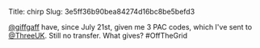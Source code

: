 Title: chirp
Slug: 3e5ff36b90bea84274d16bc8be5befd3

<a href="http://twitter.com/giffgaff">@giffgaff</a> have, since July 21st, given me 3 PAC codes, which I've sent to <a href="http://twitter.com/ThreeUK">@ThreeUK</a>. Still no transfer. What gives? #OffTheGrid
